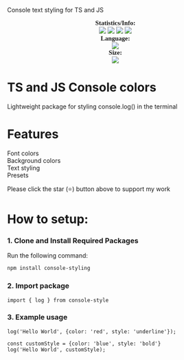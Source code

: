 Console text styling for TS and JS

<p align="center">
    <a style="font-size:15px;font-family:verdana"><b>Statistics/Info:</b></a><br>
    <img src="https://img.shields.io/github/forks/rdeets/Console-Styling?label=Forks&color=lime&logo=githubactions&logoColor=lime">
    <img src="https://img.shields.io/github/stars/rdeets/Console-Styling?label=Stars&color=yellow&logo=reverbnation&logoColor=yellow">
    <img src="https://img.shields.io/github/license/rdeets/Console-Styling?label=License&color=808080&logo=gitbook&logoColor=808080">
    <img src="https://img.shields.io/github/issues/rdeets/Console-Styling?label=Issues&color=red&logo=ifixit&logoColor=red">
    <br>
    <a style="font-size:15px;font-family:verdana"><b>Language:</b></a><br>
    <img src="https://img.shields.io/badge/Typescript-100000?label=Made%20with:&style=flat&logo=typescript&color=blue">
    <br>
    <a style="font-size:15px;font-family:verdana"><b>Size:</b></a><br>
     <img src="https://img.shields.io/github/languages/code-size/rdeets/Console-Styling">
     <br>
</p>

# TS and JS Console colors

Lightweight package for styling console.log() in the terminal

# Features

Font colors <br />
Background colors <br />
Text styling <br />
Presets <br />

Please click the star (⭐️) button above to support my work

# How to setup:

### 1. Clone and Install Required Packages

Run the following command:

```bash
npm install console-styling
```

### 2. Import package

```
import { log } from console-style
```

### 3. Example usage

```
log('Hello World', {color: 'red', style: 'underline'});

const customStyle = {color: 'blue', style: 'bold'}
log('Hello World', customStyle);
```

